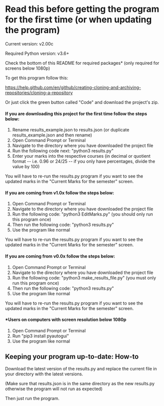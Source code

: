 # Read this before getting the program for the first time (or when updating the program)

Current version: v2.00c

Required Python version: v3.6+

Check the bottom of this README for required packages* (only required for screens below 1080p)

To get this program follow this:

https://help.github.com/en/github/creating-cloning-and-archiving-repositories/cloning-a-repository

Or just click the green button called "Code" and download the project's zip.

#### If you are downloading this project for the first time follow the steps below:
1. Rename results_example.json to results.json (or duplicate results_example.json and then rename)
1. Open Command Prompt or Terminal
3. Navigate to the directory where you have downloaded the project file
4. Run the following code next: "python3 results.py"
5. Enter your marks into the respective courses (in decimal or quotient format -- i.e. 0.96 or 24/25 -- 
if you only have percentages, divide the value by 100)
   
You will have to re-run the results.py program if you want to see the updated marks in the "Current Marks for the semester" screen.

#### If you are coming from v1.0x follow the steps below:
1. Open Command Prompt or Terminal
2. Navigate to the directory where you have downloaded the project file
3. Run the following code: "python3 EditMarks.py" (you should only run this program once)
4. Then run the following code: "python3 results.py"
5. Use the program like normal

You will have to re-run the results.py program if you want to see the updated marks in the "Current Marks for the semester" screen.

#### If you are coming from v0.0x follow the steps below:
1. Open Command Prompt or Terminal
2. Navigate to the directory where you have downloaded the project file
3. Run the following code: "python3 make_results_file.py" (you must only run this program once)
4. Then run the following code: "python3 results.py"
5. Use the program like normal

You will have to re-run the results.py program if you want to see the updated marks in the "Current Marks for the semester" screen.

#### *Users on computers with screen resolution below 1080p

1. Open Command Prompt or Terminal
2. Run "pip3 install pyautogui"
3. Use the program like normal

## Keeping your program up-to-date: How-to
Download the latest version of the results.py and replace the current file in your directory with the latest 
versions.

(Make sure that results.json is in the same directory as the new results.py otherwise the program will not run as expected)

Then just run the program.